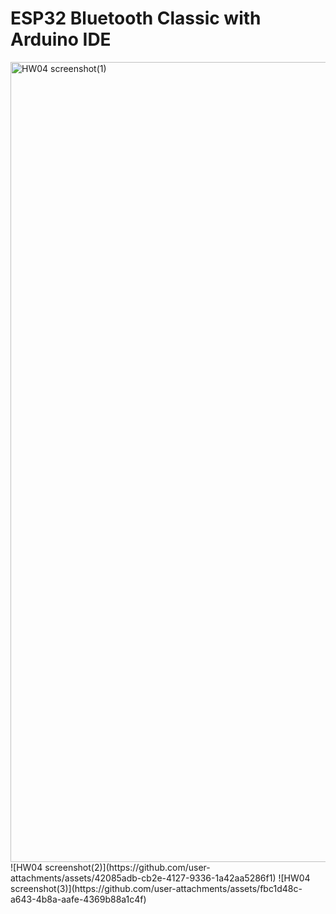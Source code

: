 # ESP32 Bluetooth Classic with Arduino IDE
<img width="1280" alt="HW04 screenshot(1)" src="https://github.com/user-attachments/assets/c02ec27d-5950-4cd0-8195-3a4a17339e7e" />
![HW04 screenshot(2)](https://github.com/user-attachments/assets/42085adb-cb2e-4127-9336-1a42aa5286f1)
![HW04 screenshot(3)](https://github.com/user-attachments/assets/fbc1d48c-a643-4b8a-aafe-4369b88a1c4f)
